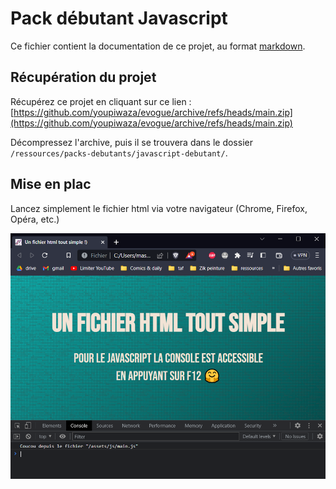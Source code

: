 # Pack débutant Javascript

Ce fichier contient la documentation de ce projet, au format [markdown](https://www.markdownguide.org/basic-syntax/).

## Récupération du projet

Récupérez ce projet en cliquant sur ce lien : [https://github.com/youpiwaza/evogue/archive/refs/heads/main.zip](https://github.com/youpiwaza/evogue/archive/refs/heads/main.zip)

Décompressez l'archive, puis il se trouvera dans le dossier `/ressources/packs-debutants/javascript-debutant/`.

## Mise en plac

Lancez simplement le fichier html via votre navigateur (Chrome, Firefox, Opéra, etc.)

![Démo](./assets/images/documentation/01-demo.png)
